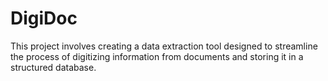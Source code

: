 # DigiDoc
This project involves creating a data extraction tool designed to streamline the process of digitizing information from documents and storing it in a structured database. 
